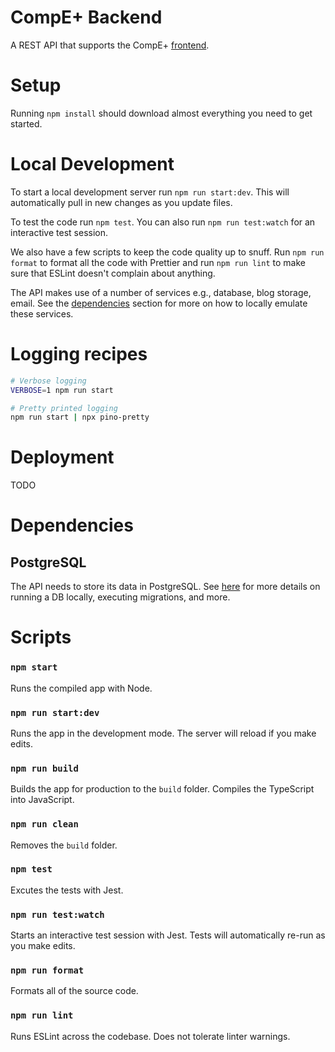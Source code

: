# CompE+ Backend

A REST API that supports the CompE+ [frontend](../www/README.md).

# Setup

Running `npm install` should download almost everything you need to get started.

# Local Development

To start a local development server run `npm run start:dev`. This will automatically pull in new changes as you update files.

To test the code run `npm test`. You can also run `npm run test:watch` for an interactive test session.

We also have a few scripts to keep the code quality up to snuff. Run `npm run format` to format all the code with Prettier and run `npm run lint` to make sure that ESLint doesn't complain about anything.

The API makes use of a number of services e.g., database, blog storage, email. See the [dependencies](#Dependencies) section for more on how to locally emulate these services.

# Logging recipes

```bash
# Verbose logging
VERBOSE=1 npm run start

# Pretty printed logging
npm run start | npx pino-pretty
```

# Deployment

TODO

# Dependencies

## PostgreSQL

The API needs to store its data in PostgreSQL. See [here](./db/README.md) for more details on running a DB locally, executing migrations, and more.

# Scripts

### `npm start`

Runs the compiled app with Node.

### `npm run start:dev`

Runs the app in the development mode. The server will reload if you make edits.

### `npm run build`

Builds the app for production to the `build` folder. Compiles the TypeScript into JavaScript.

### `npm run clean`

Removes the `build` folder.

### `npm test`

Excutes the tests with Jest.

### `npm run test:watch`

Starts an interactive test session with Jest. Tests will automatically re-run as you make edits.

### `npm run format`

Formats all of the source code.

### `npm run lint`

Runs ESLint across the codebase. Does not tolerate linter warnings.
